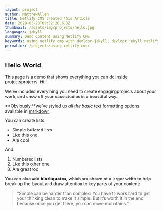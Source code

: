 ```yaml
---
layout: project
author: MatthewAllen
title: Netlify CMS created this Article
date: 2020-05-23T09:52:20.613Z
thumbnail: /assets/img/projects/hello.jpg
languages: jekyll
summary: Demo Content using Netlify CMS
keywords: using netlify cms with devlopr-jekyll, devlopr jekyll netlify cms, how to use netlify cms
permalink: /projects/using-netlify-cms/
---
```

## Hello World

This page is a demo that shows everything you can do inside projectsprojects. Hi !

We’ve included everything you need to create engagingprojects about your work, and show off your case studies in a beautiful way.

**Obviously,**we’ve styled up *all the basic* text formatting options available in [markdown](https://github.com/adam-p/markdown-here/wiki/Markdown-Cheatsheet).

You can create lists:

* Simple bulleted lists
* Like this one
* Are cool

And:

1. Numbered lists
2. Like this other one
3. Are great too

You can also add **blockquotes**, which are shown at a larger width to help break up the layout and draw attention to key parts of your content:

> “Simple can be harder than complex: You have to work hard to get your thinking clean to make it simple. But it’s worth it in the end because once you get there, you can move mountains.”
